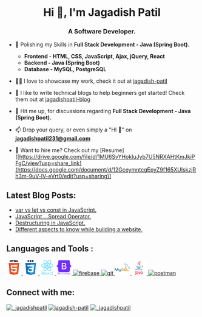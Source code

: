 <h1 align="center">Hi 👋, I'm Jagadish Patil</h1>
<h3 align="center">A Software Developer.</h3>


- 🌱 Polishing my Skills in **Full Stack Development - Java (Spring Boot).**
    -  **Frontend - HTML, CSS, JavaScript, Ajax, jQuery, React**
    -  **Backend  -  Java (Spring Boot)**
    -  **Database - MySQL, PostgreSQL**

- 👨‍💻 I love to showcase my work, check it out at [jagadish-patil](https://jagadishpatil.netlify.app/)

- 📝 I like to write technical blogs to help beginners get started! Check them out at [jagadishpatil-blog](https://jagadishpatil.hashnode.dev/)

- 💬 Hit me up, for discussions regarding **Full Stack Development - Java (Spring Boot).**

- 📫 Drop your query, or even simply a "HI 👋" on **jagadishpatil231@gmail.com**

- 📄 Want to hire me? Check out my [Resume]([https://drive.google.com/file/d/1MU6SvYHokIuJyb7U5NRXAHtKmJkiPFgC/view?usp=share_link](https://docs.google.com/document/d/12GceymntcgEpyZ9f165XUIskzjRh3m-9uV-lV-eVrt0/edit?usp=sharing)]


## Latest Blog Posts:
<!-- BLOG-POST-LIST:START -->
- [var vs let vs const in JavaScript.](https://jagadishpatil.hashnode.dev/var-vs-let-vs-const-in-javascript)
- [JavaScript ...Spread Operator.](https://jagadishpatil.hashnode.dev/javascript-spread-operator)
- [Destructuring in JavaScript.](https://jagadishpatil.hashnode.dev/destructuring-in-javascript)
- [Different aspects to know while building a website.](https://jagadishrpatil.com/different-aspects-to-know-while-building-a-website/)
<!-- BLOG-POST-LIST:END -->

## Languages and Tools : 
<p align="left"> <a href="https://www.w3.org/html/" target="_blank"> <img src="https://raw.githubusercontent.com/devicons/devicon/master/icons/html5/html5-original-wordmark.svg" alt="html5" width="40" height="40"/> </a>  <a href="https://www.w3schools.com/css/" target="_blank"> <img src="https://raw.githubusercontent.com/devicons/devicon/master/icons/css3/css3-original-wordmark.svg" alt="css3" width="40" height="40"/> </a> <a href="https://reactjs.org/" target="_blank"> <img src="https://raw.githubusercontent.com/devicons/devicon/master/icons/react/react-original-wordmark.svg" alt="react" width="40" height="40"/> </a> <a href="https://getbootstrap.com" target="_blank"> <img src="https://raw.githubusercontent.com/devicons/devicon/master/icons/bootstrap/bootstrap-plain-wordmark.svg" alt="bootstrap" width="40" height="40"/> </a><a href="https://firebase.google.com/" target="_blank"> <img src="https://www.vectorlogo.zone/logos/firebase/firebase-icon.svg" alt="firebase" width="40" height="40"/> </a> <a href="https://git-scm.com/" target="_blank"> <img src="https://www.vectorlogo.zone/logos/git-scm/git-scm-icon.svg" alt="git" width="40" height="40"/> </a>  <a href="https://www.mysql.com/" target="_blank"> <img src="https://raw.githubusercontent.com/devicons/devicon/master/icons/mysql/mysql-original-wordmark.svg" alt="mysql" width="40" height="40"/> </a> <a href="https://java.com/en/" target="_blank"> <img src="https://raw.githubusercontent.com/devicons/devicon/master/icons/java/java-original-wordmark.svg" alt="java" width="40" height="40"/> </a> <a href="https://postman.com" target="_blank"> <img src="https://www.vectorlogo.zone/logos/getpostman/getpostman-icon.svg" alt="postman" width="40" height="40"/> </a>  </p>

## Connect with me:
<p align="left">
<a href="https://twitter.com/ijagadishpatil" target="blank"><img align="center" src="https://cdn.jsdelivr.net/npm/simple-icons@3.0.1/icons/twitter.svg" alt="_jagadishpatil" height="20" width="30" /></a>
<a href="https://www.linkedin.com/in/jagadish-patil/" target="blank"><img align="center" src="https://cdn.jsdelivr.net/npm/simple-icons@3.0.1/icons/linkedin.svg" alt="jagadish-patil" height="20" width="30" /></a>
<a href="https://www.instagram.com/ijagadishpatil/" target="blank"><img align="center" src="https://cdn.jsdelivr.net/npm/simple-icons@3.0.1/icons/instagram.svg" alt="_jagadishpatil" height="20" width="30" /></a>
</p>
